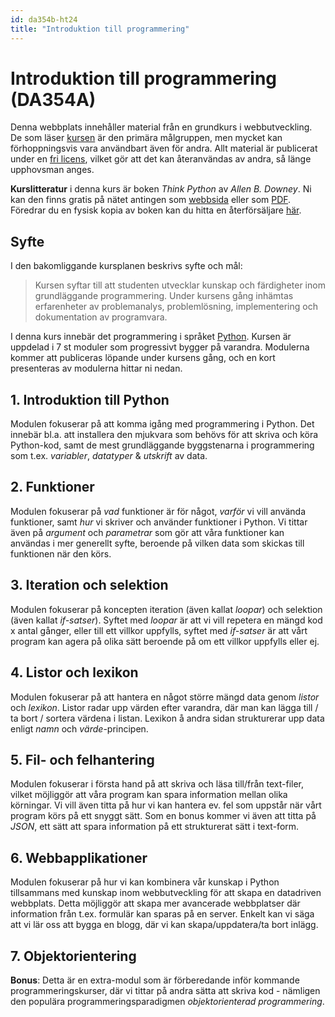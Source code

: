 ```yaml
---
id: da354b-ht24
title: "Introduktion till programmering"
---
```


# Introduktion till programmering (DA354A)

Denna webbplats innehåller material från en grundkurs i webbutveckling. De som läser [kursen](https://mau.se/sok-utbildning/kurser/DA354B/TS115-20242) är den primära målgruppen, men mycket kan förhoppningsvis vara användbart även för andra. Allt material är publicerat under en [fri licens](https://mit-license.org/), vilket gör att det kan återanvändas av andra, så länge upphovsman anges.

**Kurslitteratur** i denna kurs är boken *Think Python* av *Allen B. Downey*. Ni kan den finns gratis på nätet antingen som [webbsida](http://greenteapress.com/thinkpython/html/index.html) eller som [PDF](http://greenteapress.com/thinkpython/thinkpython.pdf). Föredrar du en fysisk kopia av boken kan du hitta en återförsäljare [här](https://www.bokfynd.nu/9781491939369/think-python/).

## Syfte

I den bakomliggande kursplanen beskrivs syfte och mål:

> Kursen syftar till att studenten utvecklar kunskap och färdigheter inom grundläggande programmering. Under kursens gång inhämtas erfarenheter av problemanalys, problemlösning, implementering och dokumentation av programvara.

I denna kurs innebär det programmering i språket [Python](http://python.org/). Kursen är uppdelad i 7 st moduler som progressivt bygger på varandra. Modulerna kommer att publiceras löpande under kursens gång, och en kort presenteras av modulerna hittar ni nedan.

## 1. Introduktion till Python

Modulen fokuserar på att komma igång med programmering i Python. Det innebär bl.a. att installera den mjukvara som behövs för att skriva och köra Python-kod, samt de mest grundläggande byggstenarna i programmering som t.ex. *variabler*, *datatyper* & *utskrift* av data.

## 2. Funktioner

Modulen fokuserar på *vad* funktioner är för något, *varför* vi vill använda funktioner, samt *hur* vi skriver och använder funktioner i Python. Vi tittar även på *argument* och *parametrar* som gör att våra funktioner kan användas i mer generellt syfte, beroende på vilken data som skickas till funktionen när den körs.

## 3. Iteration och selektion

Modulen fokuserar på koncepten iteration (även kallat *loopar*) och selektion (även kallat *if-satser*). Syftet med *loopar* är att vi vill repetera en mängd kod x antal gånger, eller till ett villkor uppfylls, syftet med *if-satser* är att vårt program kan agera på olika sätt beroende på om ett villkor uppfylls eller ej.

## 4. Listor och lexikon

Modulen fokuserar på att hantera en något större mängd data genom *listor* och *lexikon*. Listor radar upp värden efter varandra, där man kan lägga till / ta bort / sortera värdena i listan. Lexikon å andra sidan strukturerar upp data enligt *namn* och *värde*-principen.

## 5. Fil- och felhantering

Modulen fokuserar i första hand på att skriva och läsa till/från text-filer, vilket möjliggör att våra program kan spara information mellan olika körningar. Vi vill även titta på hur vi kan hantera ev. fel som uppstår när vårt program körs på ett snyggt sätt. Som en bonus kommer vi även att titta på *JSON*, ett sätt att spara information på ett strukturerat sätt i text-form.

## 6. Webbapplikationer

Modulen fokuserar på hur vi kan kombinera vår kunskap i Python tillsammans med kunskap inom webbutveckling för att skapa en datadriven webbplats. Detta möjliggör att skapa mer avancerade webbplatser där information från t.ex. formulär kan sparas på en server. Enkelt kan vi säga att vi lär oss att bygga en blogg, där vi kan skapa/uppdatera/ta bort inlägg.

## 7. Objektorientering

**Bonus**: Detta är en extra-modul som är förberedande inför kommande programmeringskurser, där vi tittar på andra sätta att skriva kod - nämligen den populära programmeringsparadigmen *objektorienterad programmering*.